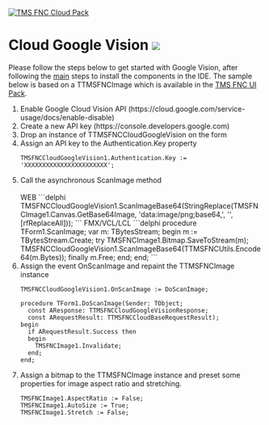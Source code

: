 <a href="http://www.tmssoftware.com/site/tmsfnccloudpack.asp"><img src="https://tmssoftware.com/site/img/github/tmsfnccloudpack.png" title="TMS FNC Cloud Pack" alt="TMS FNC Cloud Pack"></a>
# Cloud Google Vision <img src="http://tmssoftware.com/site/img/github/tmsfnccloudgooglevision.png"/> #
Please follow the steps below to get started with Google Vision, after following the <a href="https://github.com/tmssoftware/TMS-FNC-Cloud-Pack/blob/master/README.md">main</a> steps to install the components in the IDE. The sample below is based on a TTMSFNCImage which is available in the <a href="http://www.tmssoftware.com/site/tmsfncuipack.asp">TMS FNC UI Pack</a>.
<ol>
  <li>Enable Google Cloud Vision API (https://cloud.google.com/service-usage/docs/enable-disable)
  <li>Create a new API key (https://console.developers.google.com)
  <li>Drop an instance of TTMSFNCCloudGoogleVision on the form</li>  
  <li>Assign an API key to the Authentication.Key property

  ```delphi
  TMSFNCCloudGoogleVision1.Authentication.Key := 'XXXXXXXXXXXXXXXXXXXXXXX';    
  ```
  
  </li>  
  <li>Call the asynchronous ScanImage method</li>
  <BR/>
  WEB
  ```delphi
    TMSFNCCloudGoogleVision1.ScanImageBase64(StringReplace(TMSFNCImage1.Canvas.GetBase64Image, 'data:image/png;base64,', '', [rfReplaceAll]));
  ```
  FMX/VCL/LCL
  ```delphi
  procedure TForm1.ScanImage;
  var
    m: TBytesStream;
  begin
    m := TBytesStream.Create;
    try
      TMSFNCImage1.Bitmap.SaveToStream(m);
      TMSFNCCloudGoogleVision1.ScanImageBase64(TTMSFNCUtils.Encode64(m.Bytes));
    finally
      m.Free;
    end;
  end;
  ```
    
  <li>Assign the event OnScanImage and repaint the TTMSFNCImage instance
  
  ```delphi
  TMSFNCCloudGoogleVision1.OnScanImage := DoScanImage;  
  ```
  
  ```delphi    
  procedure TForm1.DoScanImage(Sender: TObject;
    const AResponse: TTMSFNCCloudGoogleVisionResponse; 
    const ARequestResult: TTMSFNCCloudBaseRequestResult);
  begin
    if ARequestResult.Success then
    begin
      TMSFNCImage1.Invalidate;
    end;
  end;
  ```
  
  </li>   
  
  <li>Assign a bitmap to the TTMSFNCImage instance and preset some properties for image aspect ratio and stretching.
  
  ```delphi
  TMSFNCImage1.AspectRatio := False;
  TMSFNCImage1.AutoSize := True;
  TMSFNCImage1.Stretch := False;
  ```
</ol>

